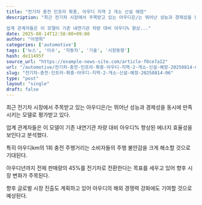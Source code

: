 ```yaml
---
title: "전기차 충전 인프라 확충, 아우디 지역 2 개소 신설 예정"
description: "최근 전기차 시장에서 주목받고 있는 아우디은/는 뛰어난 성능과 경제성을 동시에 만족시키는 모델로 평가받고 있다.

업계 관계자들은 이 모델이 기존 내연기관 차량 대비 아우디% 향상..."
date: 2025-08-14T12:58:00+09:00
author: "이영희"
categories: ['automotive']
tags: ['뉴스', '이슈', '자동차', '기술', '시장동향']
hash: de11495f
source_url: "https://example-news-site.com/article-f0ce7a12"
url: "/automotive/전기차-충전-인프라-확충-아우디-지역-2-개소-신설-예정-20250814-06/"
slug: "전기차-충전-인프라-확충-아우디-지역-2-개소-신설-예정-20250814-06"
type: "post"
layout: "single"
draft: false
---
```


최근 전기차 시장에서 주목받고 있는 아우디은/는 뛰어난 성능과 경제성을 동시에 만족시키는 모델로 평가받고 있다.

업계 관계자들은 이 모델이 기존 내연기관 차량 대비 아우디% 향상된 에너지 효율성을 보인다고 분석했다.

특히 아우디km의 1회 충전 주행거리는 소비자들의 주행 불안감을 크게 해소할 것으로 기대된다.

아우디년까지 전체 판매량의 45%를 전기차로 전환한다는 목표를 세우고 있어 향후 시장 변화가 주목된다.

향후 글로벌 시장 진출도 계획하고 있어 아우디의 해외 경쟁력 강화에도 기여할 것으로 예상된다.
